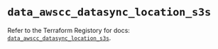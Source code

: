 # `data_awscc_datasync_location_s3s`

Refer to the Terraform Registory for docs: [`data_awscc_datasync_location_s3s`](https://registry.terraform.io/providers/hashicorp/awscc/0.70.0/docs/data-sources/datasync_location_s3s).
